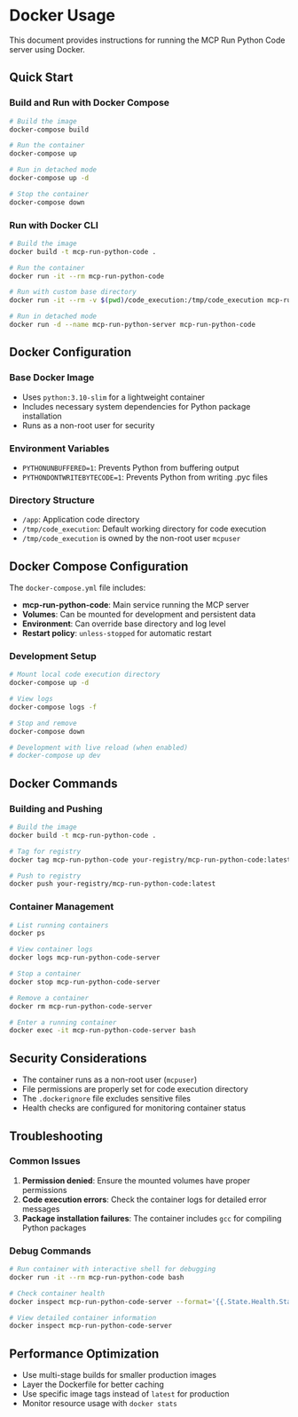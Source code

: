 # Docker Usage

This document provides instructions for running the MCP Run Python Code server using Docker.

## Quick Start

### Build and Run with Docker Compose

```bash
# Build the image
docker-compose build

# Run the container
docker-compose up

# Run in detached mode
docker-compose up -d

# Stop the container
docker-compose down
```

### Run with Docker CLI

```bash
# Build the image
docker build -t mcp-run-python-code .

# Run the container
docker run -it --rm mcp-run-python-code

# Run with custom base directory
docker run -it --rm -v $(pwd)/code_execution:/tmp/code_execution mcp-run-python-code

# Run in detached mode
docker run -d --name mcp-run-python-server mcp-run-python-code
```

## Docker Configuration

### Base Docker Image
- Uses `python:3.10-slim` for a lightweight container
- Includes necessary system dependencies for Python package installation
- Runs as a non-root user for security

### Environment Variables
- `PYTHONUNBUFFERED=1`: Prevents Python from buffering output
- `PYTHONDONTWRITEBYTECODE=1`: Prevents Python from writing .pyc files

### Directory Structure
- `/app`: Application code directory
- `/tmp/code_execution`: Default working directory for code execution
- `/tmp/code_execution` is owned by the non-root user `mcpuser`

## Docker Compose Configuration

The `docker-compose.yml` file includes:

- **mcp-run-python-code**: Main service running the MCP server
- **Volumes**: Can be mounted for development and persistent data
- **Environment**: Can override base directory and log level
- **Restart policy**: `unless-stopped` for automatic restart

### Development Setup

```bash
# Mount local code execution directory
docker-compose up -d

# View logs
docker-compose logs -f

# Stop and remove
docker-compose down

# Development with live reload (when enabled)
# docker-compose up dev
```

## Docker Commands

### Building and Pushing

```bash
# Build the image
docker build -t mcp-run-python-code .

# Tag for registry
docker tag mcp-run-python-code your-registry/mcp-run-python-code:latest

# Push to registry
docker push your-registry/mcp-run-python-code:latest
```

### Container Management

```bash
# List running containers
docker ps

# View container logs
docker logs mcp-run-python-code-server

# Stop a container
docker stop mcp-run-python-code-server

# Remove a container
docker rm mcp-run-python-code-server

# Enter a running container
docker exec -it mcp-run-python-code-server bash
```

## Security Considerations

- The container runs as a non-root user (`mcpuser`)
- File permissions are properly set for code execution directory
- The `.dockerignore` file excludes sensitive files
- Health checks are configured for monitoring container status

## Troubleshooting

### Common Issues

1. **Permission denied**: Ensure the mounted volumes have proper permissions
2. **Code execution errors**: Check the container logs for detailed error messages
3. **Package installation failures**: The container includes `gcc` for compiling Python packages

### Debug Commands

```bash
# Run container with interactive shell for debugging
docker run -it --rm mcp-run-python-code bash

# Check container health
docker inspect mcp-run-python-code-server --format='{{.State.Health.Status}}'

# View detailed container information
docker inspect mcp-run-python-code-server
```

## Performance Optimization

- Use multi-stage builds for smaller production images
- Layer the Dockerfile for better caching
- Use specific image tags instead of `latest` for production
- Monitor resource usage with `docker stats`